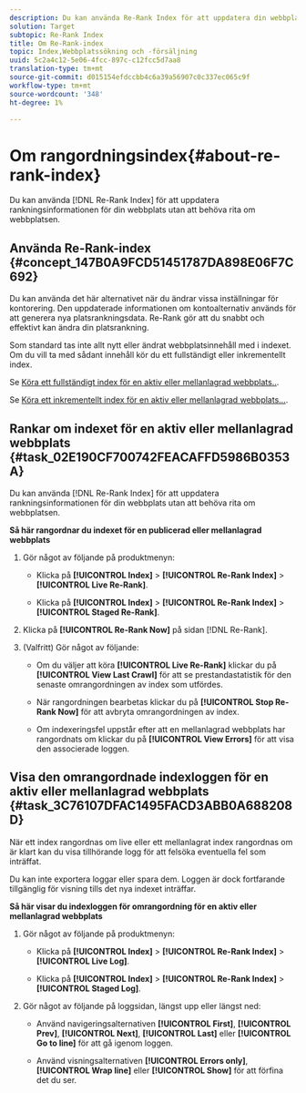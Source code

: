 ```yaml
---
description: Du kan använda Re-Rank Index för att uppdatera din webbplats rankningsinformation utan att behöva rita om webbplatsen.
solution: Target
subtopic: Re-Rank Index
title: Om Re-Rank-index
topic: Index,Webbplatssökning och -försäljning
uuid: 5c2a4c12-5e06-4fcc-897c-c12fcc5d7aa8
translation-type: tm+mt
source-git-commit: d015154efdccbb4c6a39a56907c0c337ec065c9f
workflow-type: tm+mt
source-wordcount: '348'
ht-degree: 1%

---
```



# Om rangordningsindex{#about-re-rank-index}

Du kan använda [!DNL Re-Rank Index] för att uppdatera rankningsinformationen för din webbplats utan att behöva rita om webbplatsen.

## Använda Re-Rank-index {#concept_147B0A9FCD51451787DA898E06F7C692}

Du kan använda det här alternativet när du ändrar vissa inställningar för kontorering. Den uppdaterade informationen om kontoalternativ används för att generera nya platsrankningsdata. Re-Rank gör att du snabbt och effektivt kan ändra din platsrankning.

Som standard tas inte allt nytt eller ändrat webbplatsinnehåll med i indexet. Om du vill ta med sådant innehåll kör du ett fullständigt eller inkrementellt index.

Se [Köra ett fullständigt index för en aktiv eller mellanlagrad webbplats..](../c-about-index-menu/c-about-full-index.md#task_F7FE04D8A1654A7787FCCA31B45EB42D).

Se [Köra ett inkrementellt index för en aktiv eller mellanlagrad webbplats...](../c-about-index-menu/c-about-incremental-index.md#task_9BFB6157F3884B2FAECB7E0E9CA318CB).

## Rankar om indexet för en aktiv eller mellanlagrad webbplats {#task_02E190CF700742FEACAFFD5986B0353A}

Du kan använda [!DNL Re-Rank Index] för att uppdatera rankningsinformationen för din webbplats utan att behöva rita om webbplatsen.

**Så här rangordnar du indexet för en publicerad eller mellanlagrad webbplats**

1. Gör något av följande på produktmenyn:

   * Klicka på **[!UICONTROL Index]** > **[!UICONTROL Re-Rank Index]** > **[!UICONTROL Live Re-Rank]**.

   * Klicka på **[!UICONTROL Index]** > **[!UICONTROL Re-Rank Index]** > **[!UICONTROL Staged Re-Rank]**.

1. Klicka på **[!UICONTROL Re-Rank Now]** på sidan [!DNL Re-Rank].
1. (Valfritt) Gör något av följande:

   * Om du väljer att köra **[!UICONTROL Live Re-Rank]** klickar du på **[!UICONTROL View Last Crawl]** för att se prestandastatistik för den senaste omrangordningen av index som utfördes.

   * När rangordningen bearbetas klickar du på **[!UICONTROL Stop Re-Rank Now]** för att avbryta omrangordningen av index.
   * Om indexeringsfel uppstår efter att en mellanlagrad webbplats har rangordnats om klickar du på **[!UICONTROL View Errors]** för att visa den associerade loggen.

## Visa den omrangordnade indexloggen för en aktiv eller mellanlagrad webbplats {#task_3C76107DFAC1495FACD3ABB0A688208D}

När ett index rangordnas om live eller ett mellanlagrat index rangordnas om är klart kan du visa tillhörande logg för att felsöka eventuella fel som inträffat.

Du kan inte exportera loggar eller spara dem. Loggen är dock fortfarande tillgänglig för visning tills det nya indexet inträffar.

**Så här visar du indexloggen för omrangordning för en aktiv eller mellanlagrad webbplats**

1. Gör något av följande på produktmenyn:

   * Klicka på **[!UICONTROL Index]** > **[!UICONTROL Re-Rank Index]** > **[!UICONTROL Live Log]**.

   * Klicka på **[!UICONTROL Index]** > **[!UICONTROL Re-Rank Index]** > **[!UICONTROL Staged Log]**.

1. Gör något av följande på loggsidan, längst upp eller längst ned:

   * Använd navigeringsalternativen **[!UICONTROL First]**, **[!UICONTROL Prev]**, **[!UICONTROL Next]**, **[!UICONTROL Last]** eller **[!UICONTROL Go to line]** för att gå igenom loggen.

   * Använd visningsalternativen **[!UICONTROL Errors only]**, **[!UICONTROL Wrap line]** eller **[!UICONTROL Show]** för att förfina det du ser.

